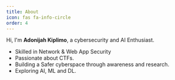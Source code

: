 ```yaml
---
title: About
icon: fas fa-info-circle
order: 4
---
```


Hi, I'm **Adonijah Kiplimo**, a cybersecurity and AI Enthusiast.
- Skilled in Network & Web App Security
- Passionate about CTFs.
- Building a  Safer cyberspace through awareness and research.
- Exploring AI, ML and DL.
